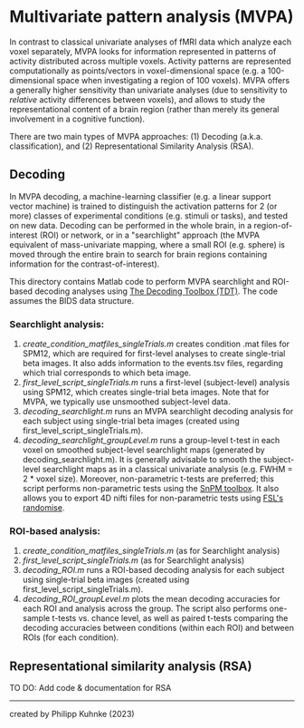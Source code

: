 # Multivariate pattern analysis (MVPA)
In contrast to classical univariate analyses of fMRI data which analyze each voxel separately, MVPA looks for information represented in patterns of activity distributed across multiple voxels. Activity patterns are represented computationally as points/vectors in voxel-dimensional space (e.g. a 100-dimensional space when investigating a region of 100 voxels). MVPA offers a generally higher sensitivity than univariate analyses (due to sensitivity to *relative* activity differences between voxels), and allows to study the representational content of a brain region (rather than merely its general involvement in a cognitive function). 

There are two main types of MVPA approaches: (1) Decoding (a.k.a. classification), and (2) Representational Similarity Analysis (RSA).

## Decoding
In MVPA decoding, a machine-learning classifier (e.g. a linear support vector machine) is trained to distinguish the activation patterns for 2 (or more) classes of experimental conditions (e.g. stimuli or tasks), and tested on new data. Decoding can be performed in the whole brain, in a region-of-interest (ROI) or network, or in a "searchlight" approach (the MVPA equivalent of mass-univariate mapping, where a small ROI (e.g. sphere) is moved through the entire brain to search for brain regions containing information for the contrast-of-interest). 

This directory contains Matlab code to perform MVPA searchlight and ROI-based decoding analyses using [The Decoding Toolbox (TDT)](https://sites.google.com/site/tdtdecodingtoolbox/). The code assumes the BIDS data structure.

### Searchlight analysis:
1. *create_condition_matfiles_singleTrials.m* creates condition .mat files for SPM12, which are required for first-level analyses to create single-trial beta images. It also adds information to the events.tsv files, regarding which trial corresponds to which beta image. 
2. *first_level_script_singleTrials.m* runs a first-level (subject-level) analysis using SPM12, which creates single-trial beta images. Note that for MVPA, we typically use unsmoothed subject-level data.
3. *decoding_searchlight.m* runs an MVPA searchlight decoding analysis for each subject using single-trial beta images (created using first_level_script_singleTrials.m). 
4. *decoding_searchlight_groupLevel.m* runs a group-level t-test in each voxel on smoothed subject-level searchlight maps (generated by decoding_searchlight.m). It is generally advisable to smooth the subject-level searchlight maps as in a classical univariate analysis (e.g. FWHM = 2 * voxel size). Moreover, non-parametric t-tests are preferred; this script performs non-parametric tests using the [SnPM toolbox](https://warwick.ac.uk/fac/sci/statistics/staff/academic-research/nichols/software/snpm/). It also allows you to export 4D nifti files for non-parametric tests using [FSL's randomise](https://fsl.fmrib.ox.ac.uk/fsl/fslwiki/Randomise/UserGuide).

### ROI-based analysis:
1. *create_condition_matfiles_singleTrials.m* (as for Searchlight analysis)
2. *first_level_script_singleTrials.m* (as for Searchlight analysis)
3. *decoding_ROI.m* runs a ROI-based decoding analysis for each subject using single-trial beta images (created using first_level_script_singleTrials.m). 
4. *decoding_ROI_groupLevel.m* plots the mean decoding accuracies for each ROI and analysis across the group. The script also performs one-sample t-tests vs. chance level, as well as paired t-tests comparing the decoding accuracies between conditions (within each ROI) and between ROIs (for each condition).


## Representational similarity analysis (RSA)
TO DO: Add code & documentation for RSA


---
created by Philipp Kuhnke (2023)